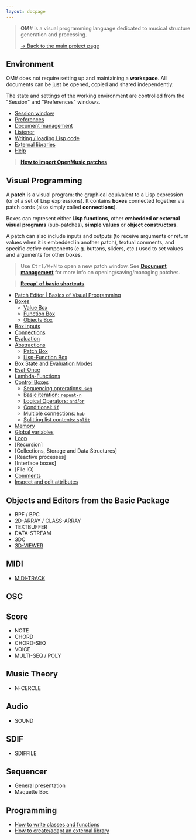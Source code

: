 ```yaml
---
layout: docpage
---
```


> **OM#** is a visual programming language dedicated to musical structure generation and processing.    
>
> [&rarr; Back to the main project page](..)

## Environment

OM# does not require setting up and maintaining a **workspace**. All documents can be just be opened, copied and shared independently.   

The state and settings of the working environment are controlled from the "Session" and "Preferences" windows.

- [Session window](session)
- [Preferences](preferences)
- [Document management](doc-management)
- [Listener](listener)
- [Writing / loading Lisp code](lisp)
- [External libraries](libraries)
- [Help](help)

> **[How to import OpenMusic patches](import-from-om)**


## Visual Programming


A **patch** is a visual program: the graphical equivalent to a Lisp expression (or of a set of Lisp expressions). It contains **boxes** connected together via patch cords (also simply called **connections**).   

Boxes can represent either **Lisp functions**, other **embedded or external visual programs** (sub-patches), **simple values** or **object constructors**.    

A patch can also include inputs and outputs (to receive arguments or return values when it is embedded in another patch), textual comments, and specific _active_ components (e.g. buttons, sliders, etc.) used to set values and arguments for other boxes.


> Use <kbd>Ctrl/⌘</kbd>+<kbd>N</kbd> to open a new patch window. See **[Document management](doc-management)** for more info on opening/saving/managing patches.

> **[Recap' of basic shortcuts](basic-commands)**


- [Patch Editor \| Basics of Visual Programming](patch)
- [Boxes](box)
  - [Value Box](value-box)
  - [Function Box](function-box)
  - [Objects Box](objects)
- [Box Inputs](box-inputs)
- [Connections](connections)
- [Evaluation](eval)
- [Abstractions](abstraction)
  - [Patch Box](patch-box)
  - [Lisp-Function Box](lispfun-box)
- [Box State and Evaluation Modes](eval-modes)
- [Eval-Once](eval-once)
- [Lambda-Functions](lambda)
- [Control Boxes](control)
  - [Sequencing oprerations: `seq`](seq)
  - [Basic iteration: `repeat-n`](repeat-n)
  - [Logical Operators: `and`/`or`](logic)
  - [Conditional: `if`](if)
  - [Multiple connections: `hub`](hub)
  - [Splitting list contents: `split`](split)
- [Memory](memory)
- [Global variables](global-variable)
- [Loop](loop)
- [Recursion]	
- [Collections, Storage and Data Structures]
- [Reactive processes]
- [Interface boxes]
- [File IO]
- [Comments](comments)
- [Inspect and edit attributes](inspector)


## Objects and Editors from the Basic Package

- BPF / BPC
- 2D-ARRAY / CLASS-ARRAY
- TEXTBUFFER
- DATA-STREAM
- 3DC
- [3D-VIEWER](3D-viewer)

## MIDI

- [MIDI-TRACK](midi-track)

## OSC 


## Score

- NOTE
- CHORD
- CHORD-SEQ
- VOICE
- MULTI-SEQ / POLY

## Music Theory

- N-CERCLE

## Audio

- SOUND

## SDIF

- SDIFFILE


## Sequencer

- General presentation
- Maquette Box


## Programming

- [How to write classes and functions](write-code)
- [How to create/adapt an external library](write-library)



